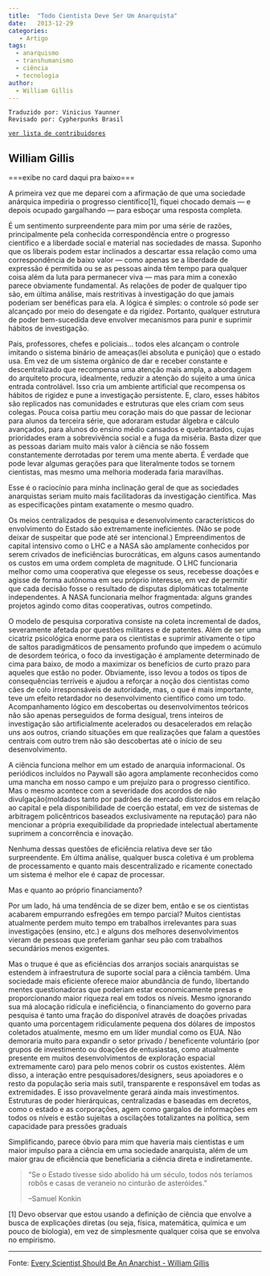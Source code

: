 ```yaml
---
title:  "Todo Cientista Deve Ser Um Anarquista"
date:   2013-12-29
categories:
   - Artigo
tags:
  - anarquismo
  - transhumanismo
  - ciência
  - tecnologia
author:
  - William Gillis
---
```

```
Traduzido por: Vinicius Yaunner 
Revisado por: Cypherpunks Brasil
```
[```ver lista de contribuidores```](/about/#contribuidores)


## William Gillis

===exibe no card daqui pra baixo===


A primeira vez que me deparei com a afirmação de que uma sociedade anárquica impediria o progresso científico[1], fiquei chocado demais — e depois ocupado gargalhando — para esboçar uma resposta completa.

É um sentimento surpreendente para mim por uma série de razões, principalmente pela conhecida correspondência entre o progresso científico e a liberdade social e material nas sociedades de massa. Suponho que os liberais podem estar inclinados a descartar essa relação como uma correspondência de baixo valor — como apenas se a liberdade de expressão é permitida ou se as pessoas ainda têm tempo para qualquer coisa além da luta para permanecer viva — mas para mim a conexão parece obviamente fundamental. As relações de poder de qualquer tipo são, em última análise, mais restritivas à investigação do que jamais poderiam ser benéficas para ela. A lógica é simples: o controle só pode ser alcançado por meio do desengate e da rigidez. Portanto, qualquer estrutura de poder bem-sucedida deve envolver mecanismos para punir e suprimir hábitos de investigação.

Pais, professores, chefes e policiais... todos eles alcançam o controle imitando o sistema binário de ameaças(lei absoluta e punição) que o estado usa. Em vez de um sistema orgânico de dar e receber constante e descentralizado que recompensa uma atenção mais ampla, a abordagem do arquiteto procura, idealmente, reduzir a atenção do sujeito a uma única entrada controlável. Isso cria um ambiente artificial que recompensa os hábitos de rigidez e pune a investigação persistente. E, claro, esses hábitos são replicados nas comunidades e estruturas que eles criam com seus colegas. Pouca coisa partiu meu coração mais do que passar de lecionar para alunos da terceira série, que adoraram estudar álgebra e cálculo avançados, para alunos do ensino médio cansados ​​e quebrantados, cujas prioridades eram a sobrevivência social e a fuga da miséria. Basta dizer que as pessoas dariam muito mais valor à ciência se não fossem constantemente derrotadas por terem uma mente aberta. É verdade que pode levar algumas gerações para que literalmente todos se tornem cientistas, mas mesmo uma melhoria moderada faria maravilhas.

Esse é o raciocínio para minha inclinação geral de que as sociedades anarquistas seriam muito mais facilitadoras da investigação científica. Mas as especificações pintam exatamente o mesmo quadro.

Os meios centralizados de pesquisa e desenvolvimento característicos do envolvimento do Estado são extremamente ineficientes. (Não se pode deixar de suspeitar que pode até ser intencional.) Empreendimentos de capital intensivo como o LHC e a NASA são amplamente conhecidos por serem crivados de ineficiências burocráticas, em alguns casos aumentando os custos em uma ordem completa de magnitude. O LHC funcionaria melhor como uma cooperativa que elegesse os seus, recebesse doações e agisse de forma autônoma em seu próprio interesse, em vez de permitir que cada decisão fosse o resultado de disputas diplomáticas totalmente independentes. A NASA funcionaria melhor fragmentada: alguns grandes projetos agindo como ditas cooperativas, outros competindo.

O modelo de pesquisa corporativa consiste na coleta incremental de dados, severamente afetada por questões militares e de patentes. Além de ser uma cicatriz psicológica enorme para os cientistas e suprimir ativamente o tipo de saltos paradigmáticos de pensamento profundo que impedem o acúmulo de desordem teórica, o foco da investigação é amplamente determinado de cima para baixo, de modo a maximizar os benefícios de curto prazo para aqueles que estão no poder. Obviamente, isso levou a todos os tipos de consequências terríveis e ajudou a reforçar a noção dos cientistas como cães de colo irresponsáveis de autoridade, mas, o que é mais importante, teve um efeito retardador no desenvolvimento científico como um todo. Acompanhamento lógico em descobertas ou desenvolvimentos teóricos não são apenas perseguidos de forma desigual, trens inteiros de investigação são artificialmente acelerados ou desacelerados em relação uns aos outros, criando situações em que realizações que falam a questões centrais com outro trem não são descobertas até o início de seu desenvolvimento.

A ciência funciona melhor em um estado de anarquia informacional. Os periódicos incluídos no Paywall são agora amplamente reconhecidos como uma mancha em nosso campo e um prejuízo para o progresso científico. Mas o mesmo acontece com a severidade dos acordos de não divulgação(moldados tanto por padrões de mercado distorcidos em relação ao capital e pela disponibilidade de coerção estatal, em vez de sistemas de arbitragem policêntricos baseados exclusivamente na reputação) para não mencionar a própria exequibilidade da propriedade intelectual abertamente suprimem a concorrência e inovação.

Nenhuma dessas questões de eficiência relativa deve ser tão surpreendente. Em última análise, qualquer busca coletiva é um problema de processamento e quanto mais descentralizado e ricamente conectado um sistema é melhor ele é capaz de processar.

Mas e quanto ao próprio financiamento?

Por um lado, há uma tendência de se dizer bem, então e se os cientistas acabarem empurrando esfregões em tempo parcial? Muitos cientistas atualmente perdem muito tempo em trabalhos irrelevantes para suas investigações (ensino, etc.) e alguns dos melhores desenvolvimentos vieram de pessoas que preferiam ganhar seu pão com trabalhos secundários menos exigentes.

Mas o truque é que as eficiências dos arranjos sociais anarquistas se estendem à infraestrutura de suporte social para a ciência também. Uma sociedade mais eficiente oferece maior abundância de fundo, libertando mentes questionadoras que poderiam estar economicamente presas e proporcionando maior riqueza real em todos os níveis. Mesmo ignorando sua má alocação ridícula e ineficiência, o financiamento do governo para pesquisa é tanto uma fração do disponível através de doações privadas quanto uma porcentagem ridiculamente pequena dos dólares de impostos coletados atualmente, mesmo em um líder mundial como os EUA. Não demoraria muito para expandir o setor privado / beneficente voluntário (por grupos de investimento ou doações de entusiastas, como atualmente presente em muitos desenvolvimentos de exploração espacial extremamente caro) para pelo menos cobrir os custos existentes. Além disso, a interação entre pesquisadores/designers, seus apoiadores e o resto da população seria mais sutil, transparente e responsável em todas as extremidades. E isso provavelmente gerará ainda mais investimentos. Estruturas de poder hierárquicas, centralizadas e baseadas em decretos, como o estado e as corporações, agem como gargalos de informações em todos os níveis e estão sujeitas a oscilações totalizantes na política, sem capacidade para pressões graduais

Simplificando, parece óbvio para mim que haveria mais cientistas e um maior impulso para a ciência em uma sociedade anarquista, além de um maior grau de eficiência que beneficiaria a ciência direta e indiretamente.

>“Se o Estado tivesse sido abolido há um século, todos nós teríamos robôs e casas de veraneio no cinturão de asteróides.”
>
>–Samuel Konkin

[1] Devo observar que estou usando a definição de ciência que envolve a busca de explicações diretas (ou seja, física, matemática, química e um pouco de biologia), em vez de simplesmente qualquer coisa que se envolva no empirismo.


---
Fonte: [Every Scientist Should Be An Anarchist - William Gillis](http://humaniterations.net/2011/08/10/every-scientist-should-be-an-anarchist/)
